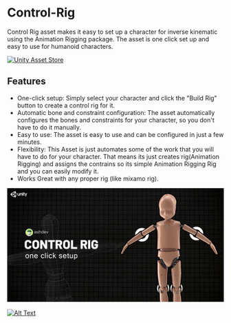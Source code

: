 # Control-Rig
Control Rig asset makes it easy to set up a character for inverse kinematic using the Animation Rigging package. The asset is one click set up and easy to use for humanoid characters.

[![Unity Asset Store](https://img.shields.io/badge/Unity%20Asset%20Store-Link-blue)](https://link-to-your-asset-on-the-unity-asset-store)

## Features

- One-click setup: Simply select your character and click the "Build Rig" button to create a control rig for it.
- Automatic bone and constraint configuration: The asset automatically configures the bones and constraints for your character, so you don't have to do it manually.
- Easy to use: The asset is easy to use and can be configured in just a few minutes.
- Flexibility: This Asset is just automates some of the work that you will have to do for your character. That means its just creates rig(Animation Rigging) and assigns the contrains so its simple Animation Rigging Rig and you can easily modify it.
- Works Great with any proper rig (like mixamo rig).

![Screenshot 1](gitpage/ScreenShots/socialMediaImage.png)

[![Alt Text](https://img.youtube.com/vi/ok9TPcgqXSQ/0.jpg)](https://www.youtube.com/watch?v=ok9TPcgqXSQ)
